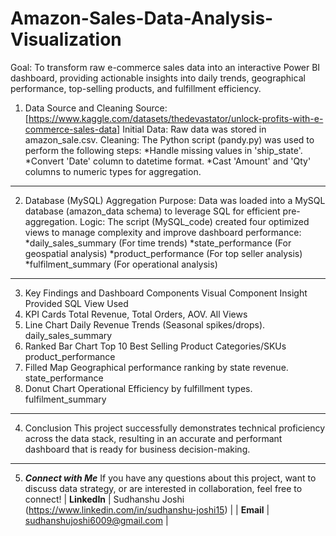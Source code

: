 # Amazon-Sales-Data-Analysis-Visualization

Goal: To transform raw e-commerce sales data into an interactive Power BI dashboard, providing actionable insights into daily trends, geographical performance, top-selling products, and fulfillment efficiency.

1. Data Source and Cleaning
Source: [https://www.kaggle.com/datasets/thedevastator/unlock-profits-with-e-commerce-sales-data]
Initial Data: Raw data was stored in amazon_sale.csv.
Cleaning: The Python script (pandy.py) was used to perform the following steps:
*Handle missing values in 'ship_state'.
*Convert 'Date' column to datetime format.
*Cast 'Amount' and 'Qty' columns to numeric types for aggregation.
---
2. Database (MySQL) Aggregation
Purpose: Data was loaded into a MySQL database (amazon_data schema) to leverage SQL for efficient pre-aggregation.
Logic: The script (MySQL_code) created four optimized views to manage complexity and improve dashboard performance:
*daily_sales_summary (For time trends)
*state_performance (For geospatial analysis)
*product_performance (For top seller analysis)
*fulfilment_summary (For operational analysis)
---
3. Key Findings and Dashboard Components
   Visual Component	      Insight Provided	                                    SQL View Used
  1. KPI Cards              Total Revenue, Total Orders, AOV.                     All Views
  2. Line Chart             Daily Revenue Trends (Seasonal spikes/drops).         daily_sales_summary
  3. Ranked Bar Chart       Top 10 Best Selling Product Categories/SKUs           product_performance
  4. Filled Map             Geographical performance ranking by state revenue.    state_performance
  5. Donut Chart	          Operational Efficiency by fulfillment types.          fulfilment_summary
---
4. Conclusion
This project successfully demonstrates technical proficiency across the data stack, resulting in an accurate and performant dashboard that is ready for business decision-making.
---
5. ***Connect with Me***
If you have any questions about this project, want to discuss data strategy, or are interested in collaboration, feel free to connect!
| **LinkedIn** | Sudhanshu Joshi (https://www.linkedin.com/in/sudhanshu-joshi15) |
| **Email** | sudhanshujoshi6009@gmail.com |

